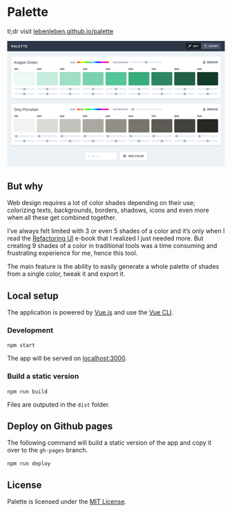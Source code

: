 # Palette

tl;dr visit [lebenleben.github.io/palette](https://lebenleben.github.io/palette/)

[![](https://raw.githubusercontent.com/LeBenLeBen/palette/master/preview.png)](https://lebenleben.github.io/palette/)

## But why

Web design requires a lot of color shades depending on their use; colorizing texts, backgrounds, borders, shadows, icons and even more when all these get combined together.

I’ve always felt limited with 3 or even 5 shades of a color and it’s only when I read the [Refactoring UI](https://refactoringui.com/) e-book that I realized I just needed more. But creating 9 shades of a color in traditional tools was a time consuming and frustrating experience for me, hence this tool.

The main feature is the ability to easily generate a whole palette of shades from a single color, tweak it and export it.

## Local setup

The application is powered by [Vue.js](https://vuejs.org/) and use the [Vue CLI](https://cli.vuejs.org/).

### Development

```shell
npm start
```

The app will be served on [localhost:3000](http://localhost:3000).

### Build a static version

```shell
npm run build
```

Files are outputed in the `dist` folder.

## Deploy on Github pages

The following command will build a static version of the app and copy it over to the `gh-pages` branch.

```shell
npm run deploy
```

## License

Palette is licensed under the [MIT License](https://github.com/LeBenLeBen/palette/blob/master/LICENCE).